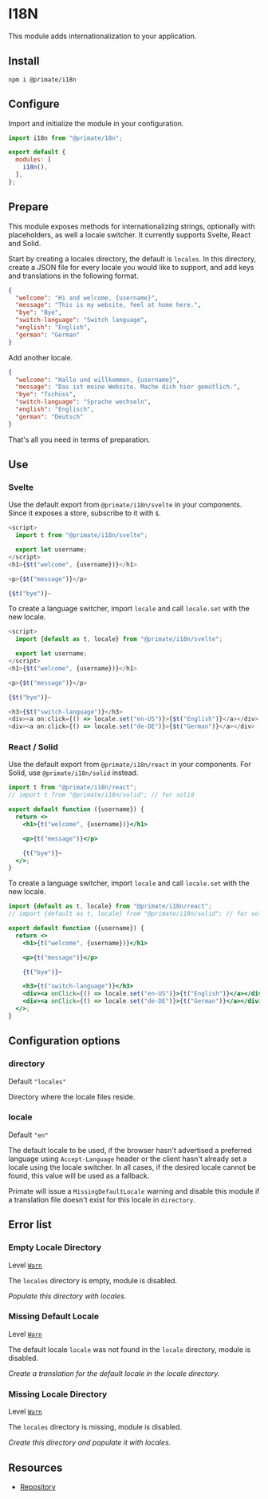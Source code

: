 # I18N

This module adds internationalization to your application.

## Install

`npm i @primate/i18n`

## Configure

Import and initialize the module in your configuration.

```js caption=primate.config.js
import i18n from "@primate/18n";

export default {
  modules: [
    i18n(),
  ],
};
```

## Prepare

This module exposes methods for internationalizing strings, optionally with
placeholders, as well a locale switcher. It currently supports Svelte, React
and Solid.

Start by creating a locales directory, the default is `locales`. In this
directory, create a JSON file for every locale you would like to support, and
add keys and translations in the following format.

```json caption=locales/en-US.js
{
  "welcome": "Hi and welcome, {username}",
  "message": "This is my website, feel at home here.",
  "bye": "Bye",
  "switch-language": "Switch language",
  "english": "English",
  "german": "German"
}
```

Add another locale.

```json caption=locales/de-DE.js
{
  "welcome": "Hallo und willkommen, {username}",
  "message": "Das ist meine Website. Mache dich hier gemütlich.",
  "bye": "Tschüss",
  "switch-language": "Sprache wechseln",
  "english": "Englisch",
  "german": "Deutsch"
}
```

That's all you need in terms of preparation.

## Use

### Svelte

Use the default export from `@primate/i18n/svelte` in your components. Since it
exposes a store, subscribe to it with `$`.

```js caption=components/Home.svelte
<script>
  import t from "@primate/i18n/svelte";

  export let username;
</script>
<h1>{$t("welcome", {username})}</h1>

<p>{$t("message")}</p>

{$t("bye")}~
```

To create a language switcher, import `locale` and call `locale.set` with the
new locale.

```js caption=components/Home.svelte
<script>
  import {default as t, locale} from "@primate/i18n/svelte";

  export let username;
</script>
<h1>{$t("welcome", {username})}</h1>

<p>{$t("message")}</p>

{$t("bye")}~

<h3>{$t("switch-language")}</h3>
<div><a on:click={() => locale.set("en-US")}>{$t("English")}</a></div>
<div><a on:click={() => locale.set("de-DE")}>{$t("German")}</a></div>
```

### React / Solid

Use the default export from `@primate/i18n/react` in your components. For
Solid, use `@primate/i18n/solid` instead.

```jsx caption=components/Home.jsx
import t from "@primate/i18n/react";
// import t from "@primate/i18n/solid"; // for solid

export default function ({username}) {
  return <>
    <h1>{t("welcome", {username})}</h1>

    <p>{t("message")}</p>

    {t("bye")}~
  </>;
}
```

To create a language switcher, import `locale` and call `locale.set` with the 
new locale.

```jsx
import {default as t, locale} from "@primate/i18n/react";
// import {default as t, locale} from "@primate/i18n/solid"; // for solid

export default function ({username}) {
  return <>
    <h1>{t("welcome", {username})}</h1>

    <p>{t("message")}</p>

    {t("bye")}~

    <h3>{t("switch-language")}</h3>
    <div><a onClick={() => locale.set("en-US")}>{t("English")}</a></div>
    <div><a onClick={() => locale.set("de-DE")}>{t("German")}</a></div>
  </>;
}
```

## Configuration options

### directory

Default `"locales"`

Directory where the locale files reside.

### locale

Default `"en"`

The default locale to be used, if the browser hasn't advertised a preferred
language using `Accept-Language` header or the client hasn't already set a
locale using the locale switcher. In all cases, if the desired locale cannot be
found, this value will be used as a fallback.

Primate will issue a `MissingDefaultLocale` warning and disable this module if
a translation file doesn't exist for this locale in `directory`.

## Error list

### Empty Locale Directory

Level [`Warn`][warn]

The `locales` directory is empty, module is disabled.

*Populate this directory with locales.*

### Missing Default Locale

Level [`Warn`][warn]

The default locale `locale` was not found in the `locale` directory, module is
disabled.

*Create a translation for the default locale in the locale directory.*

### Missing Locale Directory

Level [`Warn`][warn]

The `locales` directory is missing, module is disabled.

*Create this directory and populate it with locales.*

## Resources

* [Repository][repo]

[repo]: https://github.com/primatejs/primate/tree/master/packages/i18n
[warn]: /guide/logging#warn
